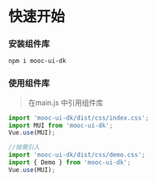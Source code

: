 # 快速开始

### 安装组件库

```bash
npm i mooc-ui-dk
```

### 使用组件库
> 在main.js 中引用组件库

```javascript
import 'mooc-ui-dk/dist/css/index.css';
import MUI from 'mooc-ui-dk';
Vue.use(MUI);

//按需引入
import 'mooc-ui-dk/dist/css/demo.css';
import { Demo } from 'mooc-ui-dk';
Vue.use(MUI);
```